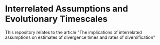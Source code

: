 # Interrelated Assumptions and Evolutionary Timescales
This repository relates to the article "The implications of interrelated assumptions on estimates of divergence times and rates of diversification"
